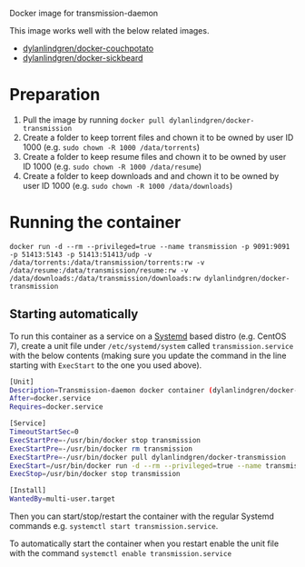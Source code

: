Docker image for transmission-daemon

This image works well with the below related images.
- [dylanlindgren/docker-couchpotato](https://github.com/dylanlindgren/docker-couchpotato)
- [dylanlindgren/docker-sickbeard](https://github.com/dylanlindgren/docker-sickbeard)

# Preparation
1. Pull the image by running `docker pull dylanlindgren/docker-transmission`
2. Create a folder to keep torrent files and chown it to be owned by user ID 1000 (e.g. `sudo chown -R 1000 /data/torrents`)
3. Create a folder to keep resume files and chown it to be owned by user ID 1000 (e.g. `sudo chown -R 1000 /data/resume`)
4. Create a folder to keep downloads and and chown it to be owned by user ID 1000 (e.g. `sudo chown -R 1000 /data/downloads`)

# Running the container
```
docker run -d --rm --privileged=true --name transmission -p 9091:9091 -p 51413:5143 -p 51413:51413/udp -v /data/torrents:/data/transmission/torrents:rw -v /data/resume:/data/transmission/resume:rw -v /data/downloads:/data/transmission/downloads:rw dylanlindgren/docker-transmission
```

## Starting automatically
To run this container as a service on a [Systemd](http://www.freedesktop.org/wiki/Software/systemd/) based distro (e.g. CentOS 7), create a unit file under `/etc/systemd/system` called `transmission.service` with the below contents (making sure you update the command in the line starting with `ExecStart` to the one you used above).

```bash
[Unit]
Description=Transmission-daemon docker container (dylanlindgren/docker-transmission)
After=docker.service
Requires=docker.service

[Service]
TimeoutStartSec=0
ExecStartPre=-/usr/bin/docker stop transmission
ExecStartPre=-/usr/bin/docker rm transmission
ExecStartPre=-/usr/bin/docker pull dylanlindgren/docker-transmission
ExecStart=/usr/bin/docker run -d --rm --privileged=true --name transmission -p 9091:9091 -p 51413:5143 -p 51413:51413/udp -v /data/torrents:/data/transmission/torrents:rw -v /data/resume:/data/transmission/resume:rw -v /data/downloads:/data/transmission/downloads:rw dylanlindgren/docker-transmission dylanlindgren/docker-couchpotato
ExecStop=/usr/bin/docker stop transmission

[Install]
WantedBy=multi-user.target
```

Then you can start/stop/restart the container with the regular Systemd commands e.g. `systemctl start transmission.service`.

To automatically start the container when you restart enable the unit file with the command `systemctl enable transmission.service`
